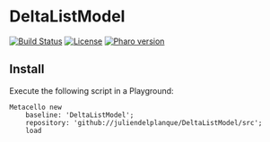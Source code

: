 # DeltaListModel
[![Build Status](https://travis-ci.org/juliendelplanque/DeltaListModel.svg?branch=master)](https://travis-ci.org/juliendelplanque/DeltaListModel)
[![License](https://img.shields.io/badge/license-MIT-blue.svg)](LICENSE)
[![Pharo version](https://img.shields.io/badge/Pharo-8.0-%23aac9ff.svg)](https://pharo.org/download)

## Install
Execute the following script in a Playground:

```Smalltalk
Metacello new
	baseline: 'DeltaListModel';
	repository: 'github://juliendelplanque/DeltaListModel/src';
	load
```
